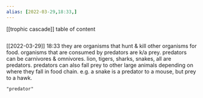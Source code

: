 ```yaml
---
alias: [2022-03-29,18:33,]
---
```

[[trophic cascade]]
table of content
```toc
```

[[2022-03-29]] 18:33
they are organisms that hunt & kill other organisms for food.
organisms that are consumed by predators are k/a prey.
predators can be carnivores & omnivores. lion, tigers, sharks, snakes, all are predators.
predators can also fall prey to other large animals depending on where they fall in food chain. e.g. a snake is a predator to a mouse, but prey to a hawk.
```query
"predator"
```
